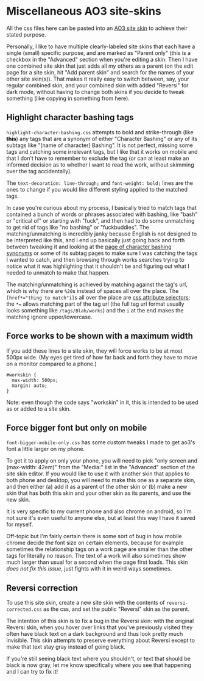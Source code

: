 # Miscellaneous AO3 site-skins

All the css files here can be pasted into an [AO3 site skin](https://archiveofourown.org/faq/skins-and-archive-interface#createsiteskin) to achieve their stated purpose.

Personally, I like to have multiple clearly-labeled site skins that each have a single (small) specific purpose, and are marked as "Parent only" (this is a checkbox in the "Advanced" section when you're editing a skin. Then I have one combined site skin that just adds all my others as a parent (on the edit page for a site skin, hit "Add parent skin" and search for the names of your other site skin(s)). That makes it really easy to switch between, say, your regular combined skin, and your combined skin with added "Reversi" for dark mode, without having to change both skins if you decide to tweak something (like copying in something from here).

## Highlight character bashing tags
`highlight-character-bashing.css` attempts to bold and strike-through (like **~~this~~**) any tags that are a synonym of either "Character Bashing" or any of its subtags like "[name of character] Bashing". It is not perfect, missing some tags and catching some irrelevant tags, but I like that it works on mobile and that I don't have to remember to exclude the tag (or can at least make an informed decision as to whether I want to read the work, without skimming over the tag accidentally).

The `text-decoration: line-through;` and `font-weight: bold;` lines are the ones to change if you would like different styling applied to the matched tags.

In case you're curious about my process, I basically tried to match tags that contained a bunch of words or phrases associated with bashing, like "bash" or "critical of" or starting with "fuck", and then had to do some unmatching to get rid of tags like "no bashing" or "fuckbuddies". The matching/unmatching is incredibly janky because English is not designed to be interpreted like this, and I end up basically just going back and forth between tweaking it and looking at the [page of character bashing synonyms](https://archiveofourown.org/tags/Character%20Bashing) or some of its subtag pages to make sure I was catching the tags I wanted to catch, and then browsing through works searches trying to notice what it was highlighting that it shouldn't be and figuring out what I needed to unmatch to make that happen.

The matching/unmatching is achieved by matching against the tag's url, which is why there are `%20`s instead of spaces all over the place. The `[href*="thing to match"i]`s all over the place are [css attribute selectors](https://developer.mozilla.org/en-US/docs/Web/CSS/Attribute_selectors); the `*=` allows matching part of the tag url (the full tag url format usually looks something like `/tags/Blah/works`) and the `i` at the end makes the matching ignore upper/lowercase.

## Force works to be shown with a maximum width
If you add these lines to a site skin, they will force works to be at most 500px wide. (My eyes get tired of how far back and forth they have to move on a monitor compared to a phone.)

```
#workskin {
  max-width: 500px;
  margin: auto;
}
```

Note: even though the code says "workskin" in it, this is intended to be used as or added to a *site* skin.

## Force bigger font but only on mobile
`font-bigger-mobile-only.css` has some custom tweaks I made to get ao3's font a little larger on my phone.

To get it to apply on only your phone, you will need to pick "only screen and (max-width: 42em)" from the "Media:" list in the "Advanced" section of the site skin editor. If you would like to use it with another skin that applies to both phone and desktop, you will need to make this one as a separate skin, and then either (a) add it as a parent of the other skin or (b) make a new skin that has both this skin and your other skin as its parents, and use the new skin.

It is very specific to my current phone and also chrome on android, so I'm not sure it's even useful to anyone else, but at least this way I have it saved for myself.

Off-topic but I'm fairly certain there is some sort of bug in how mobile chrome decide the font size on certain elements, because for example sometimes the relationship tags on a work page are smaller than the other tags for literally no reason. The text of a work will also sometimes show much larger than usual for a second when the page first loads. This skin *does not fix this issue*, just fights with it in weird ways sometimes.

## Reversi correction

To use this site skin, create a new site skin with the contents of `reversi-corrected.css` as the css, and set the public "Reversi" skin as the parent.

The intention of this skin is to fix a bug in the Reversi skin: with the original Reversi skin, when you hover over links that you've previously visited they often have black text on a dark background and thus look pretty much invisible. This skin attempts to preserve everything about Reversi except to make that text stay gray instead of going black.

If you're still seeing black text where you shouldn't, or text that should be black is now gray, let me know specifically where you see that happening and I can try to fix it!
